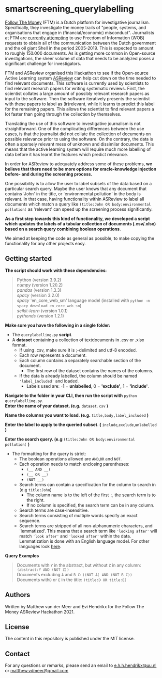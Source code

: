 # smartscreening_querylabelling

[Follow The Money](https://www.ftm.nl/) (FTM) is a Dutch platform for investigative journalism. 
Specifically, they investigate the money trails of "people, systems, and organisations that engage in (financial/economic) misconduct". 
Journalists at FTM are [currently attempting](https://www.ftm.nl/dossier/shell-papers) to use Freedom of Information (WOB) requests to obtain all of the communication between the Dutch government and the oil giant Shell in the period 2005-2019. 
This is expected to amount to roughly 150.000 documents. As is getting more common in Open-source investigations, the sheer volume of data that needs to be analyzed poses a significant challenge for investigators.

FTM and ASReview organised this Hackathon to see if the Open-source Active Learning system [ASReview](https://www.nature.com/articles/s42256-020-00287-7) can help cut down on the time needed to find relevant documents.
This software is currently used by scientists to find relevant research papers for writing systematic reviews. First, the scientist collates a large amount of possibly relevant research papers as input to the software. Then the software iteratively presents the scientist with these papers to label as (ir)relevant, while it learns to predict this label for the remaining papers.
This allows the scientist to find relevant papers a lot faster than going through the collection by themselves.

Translating the use of this software to investigative journalism is not straightforward. 
One of the complicating differences between the use cases, is that the journalist did not collate the collection of documents on possible relevance prior to using the software. 
On the contrary, the data is often a sparsely relevant mess of unknown and dissimilar documents. This means that the active learning system will require much more labelling of data before it has learnt the features which predict relevance.

In order for ASReview to adequately address some of these problems, **we believe that there need to be more options for oracle-knowledge injection before- and during the screening process.**

One possibility is to allow the user to label subsets of the data based on a particular search query. 
Maybe the user knows that any document that contains 'John' in the title, or 'environmental pollution' in the body is relevant.
In that case, having functionality within ASReview to label all documents which match a query like `(title:John OR body:environmental pollution)` as 'relevant' can speed up the screening process significantly.

**As a first step towards this kind of functionality, we developed a script which updates the labels of a tabular collection of documents (.csv/.xlsx) based on a search query combining boolean operations.**


We aimed at keeping the code as general as possible, to make copying the functionality for any other projects easy.

## Getting started


**The script should work with these dependencies:**
>Python (version 3.9.2)  
>*numpy* (version 1.20.2)  
>*pandas* (version 1.3.3)  
>*spacy* (version 3.2.0)  
>*spacy* 'en_core_web_sm' language model (installed with `python -m spacy download en_core_web_sm`)  
>*scikit-learn* (version 1.0.1)  
>*pythonds* (version 1.2.1)  

**Make sure you have the following in a single folder:**
  * The `querylabelling.py` **script**.
  * A **dataset** containing a collection of textdocuments in .csv or .xlsx format.
    * If using .csv, make sure it is ;-delimited and utf-8 encoded.
    * Each row represents a document.
    * Each column contains a separately searchable section of the document.
      * The first row of the dataset contains the names of the columns.
    * If the data is already labelled, the column should be named `'label_included'` and loaded.
      * Labels used are: -1 = **unlabelled**, 0 = **'exclude'**, 1 = **'include'**.
      
**Navigate to the folder in your CLI, then run the script with**
`python querylabelling.py`.  
**Enter the name of your dataset. (e.g.**
`dataset.csv`
**)**  

**Name the columns you want to load. (e.g.** 
`title,body,label_included`
**)**

**Enter the label to apply to the queried subset. (**
`include`,`exclude`,`unlabelled`
**)**

**Enter the search query. (e.g** 
`(title:John OR body:environmental pollution)`
**)**
* The formatting for the query is strict:
  * The boolean operations allowed are `AND`,`OR` and `NOT`.
  * Each operation needs to match enclosing parentheses:
    * `(__ AND __)`
    * `(__ OR __)`
    * `(NOT __)`
  * Search terms can contain a specification for the column to search in (e.g `title:John`)
    * The column name is to the left of the first `:`, the search term is to the right.
    * If no column is specified, the search term can be in any column.
  * Search terms are case-insensitive.
  * Search terms consisting of multiple words specify an exact sequence.
  * Search terms are stripped of all non-alphanumeric characters, and 'lemmatized'. This means that a search term like `'looking after'` will match `'look after'` and `'looked after'` within the data. Lemmatization is done with an English language model. For other languages look [here](https://spacy.io/usage/models).
  

**Query Examples**  
> Documents with `Y` in the abstract, but without `Z` in any column: `(abstract:Y AND (NOT Z))`  
> Documents excluding `A` and `B C`: `((NOT A) AND (NOT B C))`  
> Documents with`D` or `E` in the title: `(title:D OR title:E)`


## Authors 
Written by Matthew van der Meer and Evi Hendrikx for the Follow The Money ASReview Hackathon 2021.


## License
The content in this repository is published under the MIT license.

## Contact
For any questions or remarks, please send an email to e.h.h.hendrikx@uu.nl or matthew.vdmeer@gmail.com 
